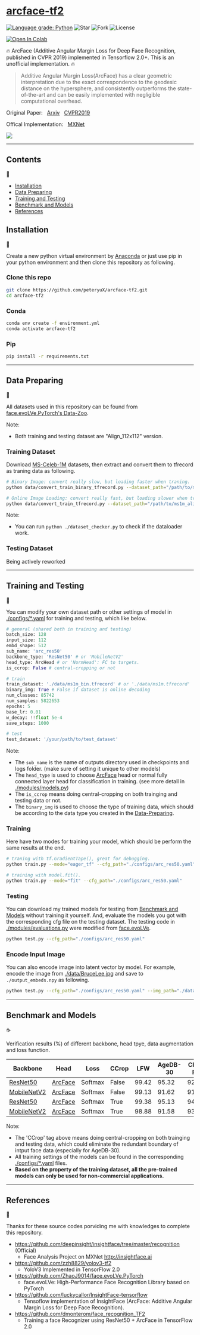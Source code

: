 # [arcface-tf2](https://github.com/peteryuX/arcface-tf2)

[![Language grade: Python](https://img.shields.io/lgtm/grade/python/g/peteryuX/arcface-tf2.svg?logo=lgtm&logoWidth=18)](https://lgtm.com/projects/g/peteryuX/arcface-tf2/context:python)
![Star](https://img.shields.io/github/stars/peteryuX/arcface-tf2)
![Fork](https://img.shields.io/github/forks/peteryuX/arcface-tf2)
![License](https://img.shields.io/github/license/peteryuX/arcface-tf2)

[![Open In Colab](https://colab.research.google.com/assets/colab-badge.svg)](https://colab.research.google.com/github/peteryuX/arcface-tf2/blob/master/notebooks/colab-github-demo.ipynb)

:fire: ArcFace (Additive Angular Margin Loss for Deep Face Recognition, published in CVPR 2019) implemented in Tensorflow 2.0+. This is an unofficial implementation. :fire:

>  Additive Angular Margin Loss(ArcFace) has a clear geometric interpretation due to the exact correspondence to the geodesic distance on the hypersphere, and consistently outperforms the state-of-the-art and can be easily implemented with negligible computational overhead.

Original Paper: &nbsp; [Arxiv](https://arxiv.org/abs/1801.07698) &nbsp; [CVPR2019](http://openaccess.thecvf.com/content_CVPR_2019/html/Deng_ArcFace_Additive_Angular_Margin_Loss_for_Deep_Face_Recognition_CVPR_2019_paper.html)

Offical Implementation: &nbsp; [MXNet](https://github.com/deepinsight/insightface)

<img src="photo/architecture.JPG">

****

## Contents
:bookmark_tabs:

* [Installation](#Installation)
* [Data Preparing](#Data-Preparing)
* [Training and Testing](#Training-and-Testing)
* [Benchmark and Models](#Benchmark-and-Models)
* [References](#References)

## Installation
:pizza:

Create a new python virtual environment by [Anaconda](https://www.anaconda.com/) or just use pip in your python environment and then clone this repository as following.

### Clone this repo
```bash
git clone https://github.com/peteryuX/arcface-tf2.git
cd arcface-tf2
```

### Conda
```bash
conda env create -f environment.yml
conda activate arcface-tf2
```

### Pip

```bash
pip install -r requirements.txt
```

****

## Data Preparing
:beer:

All datasets used in this repository can be found from [face.evoLVe.PyTorch's Data-Zoo](https://github.com/ZhaoJ9014/face.evoLVe.PyTorch#Data-Zoo).

Note:

- Both training and testing dataset are "Align_112x112" version.

### Training Dataset

Download [MS-Celeb-1M](https://drive.google.com/file/d/1X202mvYe5tiXFhOx82z4rPiPogXD435i/view?usp=sharing) datasets, then extract and convert them to tfrecord as traning data as following.

```bash
# Binary Image: convert really slow, but loading faster when traning.
python data/convert_train_binary_tfrecord.py --dataset_path="/path/to/ms1m_align_112/imgs" --output_path="./data/ms1m_bin.tfrecord"

# Online Image Loading: convert really fast, but loading slower when training.
python data/convert_train_tfrecord.py --dataset_path="/path/to/ms1m_align_112/imgs" --output_path="./data/ms1m.tfrecord"
```

Note:
- You can run `python ./dataset_checker.py` to check if the dataloader work.

### Testing Dataset

Being actively reworked

****

## Training and Testing
:lollipop:

You can modify your own dataset path or other settings of model in [./configs/*.yaml](https://github.com/peteryuX/arcface-tf2/tree/master/configs) for training and testing, which like below.

```python
# general (shared both in training and testing)
batch_size: 128
input_size: 112
embd_shape: 512
sub_name: 'arc_res50'
backbone_type: 'ResNet50' # or 'MobileNetV2'
head_type: ArcHead # or 'NormHead': FC to targets.
is_ccrop: False # central-cropping or not

# train
train_dataset: './data/ms1m_bin.tfrecord' # or './data/ms1m.tfrecord'
binary_img: True # False if dataset is online decoding
num_classes: 85742
num_samples: 5822653
epochs: 5
base_lr: 0.01
w_decay: !!float 5e-4
save_steps: 1000

# test
test_dataset: '/your/path/to/test_dataset'
```

Note:
- The `sub_name` is the name of outputs directory used in checkpoints and logs folder. (make sure of setting it unique to other models)
- The `head_type` is used to choose [ArcFace](https://arxiv.org/abs/1801.07698) head or normal fully connected layer head for classification in training. (see more detail in [./modules/models.py](https://github.com/peteryuX/arcface-tf2/blob/master/modules/models.py#L90-L94))
- The `is_ccrop` means doing central-cropping on both trainging and testing data or not.
- The `binary_img` is used to choose the type of training data, which should be according to the data type you created in the [Data-Preparing](#Data-Preparing).


### Training

Here have two modes for training your model, which should be perform the same results at the end.
```bash
# traning with tf.GradientTape(), great for debugging.
python train.py --mode="eager_tf" --cfg_path="./configs/arc_res50.yaml"

# training with model.fit().
python train.py --mode="fit" --cfg_path="./configs/arc_res50.yaml"
```

### Testing

You can download my trained models for testing from [Benchmark and Models](#Benchmark-and-Models) without training it yourself. And, evaluate the models you got with the corresponding cfg file on the testing dataset. The testing code in [./modules/evaluations.py](https://github.com/peteryuX/arcface-tf2/blob/master/modules/evaluations.py) were modified from [face.evoLVe](https://github.com/ZhaoJ9014/face.evoLVe.PyTorch).

```bash
python test.py --cfg_path="./configs/arc_res50.yaml"
```

### Encode Input Image

You can also encode image into latent vector by model. For example, encode the image from [./data/BruceLee.jpg](https://github.com/peteryuX/arcface-tf2/blob/master/data/BruceLee.jpg) and save to `./output_embeds.npy` as following.

```bash
python test.py --cfg_path="./configs/arc_res50.yaml" --img_path="./data/BruceLee.jpg"
```

****

## Benchmark and Models
:coffee:

Verification results (%) of different backbone, head tpye, data augmentation and loss function.

| Backbone | Head | Loss | CCrop | LFW | AgeDB-30 | CFP-FP | Download Link |
|----------|------|------|-------|-----|--------|----------|---------------|
| [ResNet50](https://arxiv.org/abs/1512.03385) | [ArcFace](https://arxiv.org/abs/1801.07698) | Softmax | False | 99.42 | 95.32  |  92.56   | [GoogleDrive](https://drive.google.com/file/d/1HasWQb86s4xSYy36YbmhRELg9LBmvhvt/view?usp=sharing) |
| [MobileNetV2](https://arxiv.org/abs/1801.04381) | [ArcFace](https://arxiv.org/abs/1801.07698) | Softmax | False | 99.13 | 91.62  |  91.50   | [GoogleDrive](https://drive.google.com/file/d/1qG8BChcPHzKuGwjJhrpeIxBqQmhpLvTX/view?usp=sharing) |
| [ResNet50](https://arxiv.org/abs/1512.03385) | [ArcFace](https://arxiv.org/abs/1801.07698) | Softmax | True | 99.38 | 95.13 | 94.87 | [GoogleDrive](https://drive.google.com/file/d/1zUulC-4hSY_kPqZpcoIHO96OmjMivuKB/view?usp=sharing) |
| [MobileNetV2](https://arxiv.org/abs/1801.04381) | [ArcFace](https://arxiv.org/abs/1801.07698) | Softmax | True | 98.88 | 91.58 | 93.19 | [GoogleDrive](https://drive.google.com/file/d/1nSnIc0eV0MkSjg48x29PJwTt3fGXKDU4/view?usp=sharing) |

Note:
- The 'CCrop' tag above means doing central-cropping on both trainging and testing data, which could eliminate the redundant boundary of intput face data (especially for AgeDB-30).
- All training settings of the models can be found in the corresponding [./configs/*.yaml](https://github.com/peteryuX/arcface-tf2/tree/master/configs) files.
- **Based on the property of the training dataset, all the pre-trained models can only be used for non-commercial applications.**

****

## References
:hamburger:

Thanks for these source codes porviding me with knowledges to complete this repository.

- https://github.com/deepinsight/insightface/tree/master/recognition (Official)
    - Face Analysis Project on MXNet http://insightface.ai
- https://github.com/zzh8829/yolov3-tf2
    - YoloV3 Implemented in TensorFlow 2.0
- https://github.com/ZhaoJ9014/face.evoLVe.PyTorch
    - face.evoLVe: High-Performance Face Recognition Library based on PyTorch
- https://github.com/luckycallor/InsightFace-tensorflow
    - Tensoflow implementation of InsightFace (ArcFace: Additive Angular Margin Loss for Deep Face Recognition).
- https://github.com/dmonterom/face_recognition_TF2
    - Training a face Recognizer using ResNet50 + ArcFace in TensorFlow 2.0

